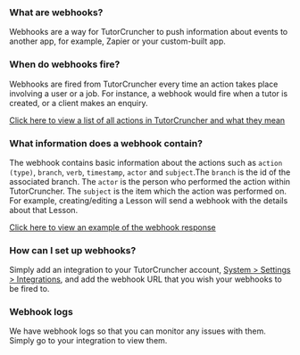 ### What are webhooks?

Webhooks are a way for TutorCruncher to push information about events to another app, for example, Zapier or 
your custom-built app.

### When do webhooks fire?

Webhooks are fired from TutorCruncher every time an action takes place involving a user or a job. 
For instance, a webhook would fire when a tutor is created, or a client makes an enquiry.

[Click here to view a list of all actions in TutorCruncher and what they mean](#list-all-action-types)

### What information does a webhook contain?

The webhook contains basic information about the actions such as `action (type)`, `branch`, `verb`, `timestamp`, `actor` 
and `subject`.The `branch` is the id of the associated branch.  The `actor` is the person who performed the action within TutorCruncher. The `subject` is the 
item which the action was performed on. For example, creating/editing a Lesson will send a webhook with the 
details about that Lesson.

[Click here to view an example of the webhook response](#webhook-object)

### How can I set up webhooks?

Simply add an integration to your TutorCruncher account,
[System > Settings > Integrations](https://secure.tutorcruncher.com/api/integration/list/), 
and add the webhook URL that you wish your webhooks to be fired to.

### Webhook logs

We have webhook logs so that you can monitor any issues with them. Simply go to your integration to view them.
